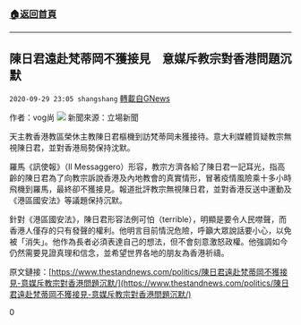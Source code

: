 ###  [:house:返回首頁](https://github.com/ourhimalayas/txt)
---

## 陳日君遠赴梵蒂岡不獲接見　意媒斥教宗對香港問題沉默
`2020-09-29 23:05 shangshang` [轉載自GNews](https://gnews.org/zh-hant/392084/)

作者：vog尚
![]()![](https://s3.amazonaws.com/gnews-media-offload/wp-content/uploads/2020/09/29224613/571C20FB-9CCD-49C4-A532-97A9D9671B09.png)
新聞來源：立場新聞

天主教香港教區榮休主教陳日君樞機到訪梵蒂岡未獲接待。意大利媒體質疑教宗無視陳日君，並對香港局勢保持沈默。

羅馬《訊使報》（Il Messaggero）形容，教宗方濟各給了陳日君一記耳光，指高齡的陳日君為了向教宗訴說香港及內地教會的真實情形，冒著疫情風險乘十多小時飛機到羅馬，最終卻不獲接見。報道批評教宗無視陳日君，並對香港反送中運動及《港區國安法》等議題保持沉默。

針對《港區國安法》，陳日君形容法例可怕（terrible），明顯是要令人民噤聲，而香港人僅存的只有發聲的權利。他明言目前情況危險，呼籲大眾說話要小心，以免被「消失」。他作為長者必須表達自己的想法，但不會刻意激怒政權。他強調如今仍然需要見證真理和信念，並希望世界各地的朋友為香港祈禱。

原文鏈接：[https://www.thestandnews.com/politics/陳日君遠赴梵蒂岡不獲接見-意媒斥教宗對香港問題沉默/](https://www.thestandnews.com/politics/陳日君遠赴梵蒂岡不獲接見-意媒斥教宗對香港問題沉默/)

0
